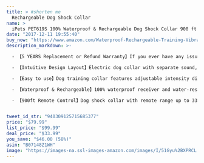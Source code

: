 ```yaml
---
title: > #shorten me
  Rechargeable Dog Shock Collar
name: >
  iPets PET619S 100% Waterproof & Rechargeable Dog Shock Collar 900 ft Remote Dog Training Collar with Beep Vibrating Electric Shock Collar for All Size Dogs (10-100lbs)
date: "2017-12-11 19:55:40"
buy_now: "https://www.amazon.com/Waterproof-Rechargeable-Training-Vibrating-10-100lbs/dp/B07148Z1WH?psc=1&SubscriptionId=AKIAIA5RBQIWQVTCUEUQ&tag=coldcutdeals-20&linkCode=xm2&camp=2025&creative=165953&creativeASIN=B07148Z1WH"
description_markdown: >-

  - 【5 YEARS Replacement or Refund Warranty】If you ever have any issue with your dog bark collar, just contact us! Ipets US Based Customer Service (Phone & Email) 5 Days a Week

  - 【Intuitive Design Layout】Electric dog collar with separate sound, vibration and shock buttons, allowing for faster corrections instead of multiple button presses to switch between modes

  - 【Easy to use】Dog training collar features adjustable intensity dial quickly offers precise stimulation level (0-100) of customization for Vibration / Static Stimulation; Standard Tone (Beep) Mode

  - 【Waterproof & Rechargeable】100% waterproof receiver and water-resistant transmitter; Dog electronic collar with rechargeable remote and collar, you can charge both simultaneously to save time

  - 【900ft Remote Control】Dog shock collar with remote range up to 330 yards which designed with RF434Mhz technology, easily train your dog in the park or backyard


tweet_id_str: "940309125715685377"
price: "$79.99"
list_price: "$99.99"
deal_price: "$33.99"
you_save: "$46.00 (58%)"
asin: "B07148Z1WH"
image: "https://images-na.ssl-images-amazon.com/images/I/51Gyu%2BXPRCL.jpg"
---
```

